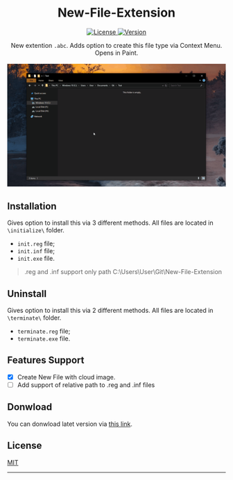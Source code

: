<h1 align="center">
  New-File-Extension
</h1>

<p align ="center">
  <a href="LICENSE">
    <img src="https://img.shields.io/badge/license-MIT-green" alt="License">
  </a>
  <a href="/releases/latest">
    <img src="https://img.shields.io/badge/version-v1.0.0-blue" alt="Version">
  </a>
</p>

<p align="center">
  New extention <code>.abc</code>. Adds option to create this file type via Context Menu. Opens in Paint. <br/><br/>
  <img src="/resources/example.gif">
</p>

## Installation
Gives option to install this via 3 different methods. All files are located in `\initialize\` folder.
* `init.reg` file;
* `init.inf` file;
* `init.exe` file.
> .reg and .inf support only path C:\\Users\\User\\Git\\New-File-Extension

## Uninstall
Gives option to install this via 2 different methods. All files are located in `\terminate\` folder.
* `terminate.reg` file;
* `terminate.exe` file.

## Features Support
- [x] Create New File with cloud image.
- [ ] Add support of relative path to .reg and .inf files

## Donwload
You can donwload latet version via [this link](https://github.com).

## License
[MIT](LICENSE)

<hr/>
